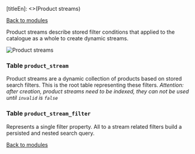 [titleEn]: <>(Product streams)

[Back to modules](./../10-modules.md)

Product streams describe stored filter conditions that applied to the catalogue as a whole to create dynamic streams.

![Product streams](./dist/erd-shopware-core-content-productstream.png)


### Table `product_stream`

Product streams are a dynamic collection of products based on stored search filters. This is the root table representing these filters. *Attention: after creation, product streams need to be indexed, they can not be used until `invalid` is `false`*


### Table `product_stream_filter`

Represents a single filter property. All to a stream related filters build a persisted and nested search query.


[Back to modules](./../10-modules.md)
